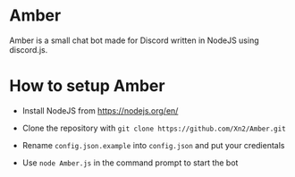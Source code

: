 # Amber

Amber is a small chat bot made for Discord written in NodeJS using discord.js.

# How to setup Amber

- Install NodeJS from https://nodejs.org/en/

- Clone the repository with `git clone https://github.com/Xn2/Amber.git`

- Rename `config.json.example` into `config.json` and put your credientals 

- Use `node Amber.js` in the command prompt to start the bot
